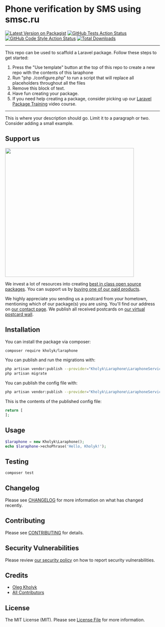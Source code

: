 # Phone verification by SMS using smsc.ru

[![Latest Version on Packagist](https://img.shields.io/packagist/v/kholyk/laraphone.svg?style=flat-square)](https://packagist.org/packages/kholyk/laraphone)
[![GitHub Tests Action Status](https://img.shields.io/github/workflow/status/kholyk/laraphone/run-tests?label=tests)](https://github.com/kholyk/laraphone/actions?query=workflow%3Arun-tests+branch%3Amain)
[![GitHub Code Style Action Status](https://img.shields.io/github/workflow/status/kholyk/laraphone/Check%20&%20fix%20styling?label=code%20style)](https://github.com/kholyk/laraphone/actions?query=workflow%3A"Check+%26+fix+styling"+branch%3Amain)
[![Total Downloads](https://img.shields.io/packagist/dt/kholyk/laraphone.svg?style=flat-square)](https://packagist.org/packages/kholyk/laraphone)

---
This repo can be used to scaffold a Laravel package. Follow these steps to get started:

1. Press the "Use template" button at the top of this repo to create a new repo with the contents of this laraphone
2. Run "php ./configure.php" to run a script that will replace all placeholders throughout all the files
3. Remove this block of text.
4. Have fun creating your package.
5. If you need help creating a package, consider picking up our <a href="https://laravelpackage.training">Laravel Package Training</a> video course.
---

This is where your description should go. Limit it to a paragraph or two. Consider adding a small example.

## Support us

[<img src="https://github-ads.s3.eu-central-1.amazonaws.com/laraphone.jpg?t=1" width="419px" />](https://spatie.be/github-ad-click/laraphone)

We invest a lot of resources into creating [best in class open source packages](https://spatie.be/open-source). You can support us by [buying one of our paid products](https://spatie.be/open-source/support-us).

We highly appreciate you sending us a postcard from your hometown, mentioning which of our package(s) you are using. You'll find our address on [our contact page](https://spatie.be/about-us). We publish all received postcards on [our virtual postcard wall](https://spatie.be/open-source/postcards).

## Installation

You can install the package via composer:

```bash
composer require kholyk/laraphone
```

You can publish and run the migrations with:

```bash
php artisan vendor:publish --provider="Kholyk\Laraphone\LaraphoneServiceProvider" --tag="laraphone-migrations"
php artisan migrate
```

You can publish the config file with:
```bash
php artisan vendor:publish --provider="Kholyk\Laraphone\LaraphoneServiceProvider" --tag="laraphone-config"
```

This is the contents of the published config file:

```php
return [
];
```

## Usage

```php
$laraphone = new Kholyk\Laraphone();
echo $laraphone->echoPhrase('Hello, Kholyk!');
```

## Testing

```bash
composer test
```

## Changelog

Please see [CHANGELOG](CHANGELOG.md) for more information on what has changed recently.

## Contributing

Please see [CONTRIBUTING](.github/CONTRIBUTING.md) for details.

## Security Vulnerabilities

Please review [our security policy](../../security/policy) on how to report security vulnerabilities.

## Credits

- [Oleg Kholyk](https://github.com/Kholyk)
- [All Contributors](../../contributors)

## License

The MIT License (MIT). Please see [License File](LICENSE.md) for more information.
